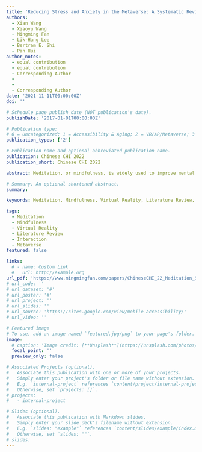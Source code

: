 ```yaml
---
title: 'Reducing Stress and Anxiety in the Metaverse: A Systematic Review of Meditation, Mindfulness and Virtual Reality'
authors:
  - Xian Wang
  - Xiaoyu Wang
  - Mingming Fan
  - Lik-Hang Lee
  - Bertram E. Shi
  - Pan Hui
author_notes:
  - equal contribution
  - equal contribution
  - Corresponding Author
  -
  -
  - Corresponding Author
date: '2021-11-11T00:00:00Z'
doi: ''

# Schedule page publish date (NOT publication's date).
publishDate: '2017-01-01T00:00:00Z'

# Publication type: 
# 0 = Uncategorized; 1 = Accessibility & Aging; 2 = VR/AR/Metaverse; 3 = Human-AI Collaboration; 4 = UX Methodology; 5 = Social Computing; 6 = Sensing;  7 = Thesis; 8 = Patent
publication_types: ['2']

# Publication name and optional abbreviated publication name.
publication: Chinese CHI 2022
publication_short: Chinese CHI 2022

abstract: Meditation, or mindfulness, is widely used to improve mental health. With the emergence of Virtual Reality technology, many studies have provided evidence that meditation with VR can bring health benefits. However, to our knowledge, there are no guidelines and comprehensive reviews in the literature on how to conduct such research in virtual reality. In order to understand the role of VR technology in meditation and future research opportunities, we conducted a systematic literature review in the IEEE and ACM databases. Our process yielded 19 eligible papers and we conducted a structured analysis. We understand the state-of-art of meditation type, design consideration and VR and technology through these papers and conclude research opportunities and challenges for the future.

# Summary. An optional shortened abstract.
summary:

keywords: Meditation, Mindfulness, Virtual Reality, Literature Review, Interaction, Metaverse

tags:
  - Meditation
  - Mindfulness
  - Virtual Reality
  - Literature Review
  - Interaction
  - Metaverse
featured: false

links:
  # - name: Custom Link
  #   url: http://example.org
url_pdf: 'https://www.mingmingfan.com/papers/ChineseCHI_22_Meditation_Social_VR.pdf'
# url_code: ''
# url_dataset: '#'
# url_poster: '#'
# url_project: ''
# url_slides: ''
# url_source: 'https://sites.google.com/view/mobile-accessibility/'
# url_video: ''

# Featured image
# To use, add an image named `featured.jpg/png` to your page's folder.
image:
  # caption: 'Image credit: [**Unsplash**](https://unsplash.com/photos/pLCdAaMFLTE)'
  focal_point: ''
  preview_only: false

# Associated Projects (optional).
#   Associate this publication with one or more of your projects.
#   Simply enter your project's folder or file name without extension.
#   E.g. `internal-project` references `content/project/internal-project/index.md`.
#   Otherwise, set `projects: []`.
# projects:
#   - internal-project

# Slides (optional).
#   Associate this publication with Markdown slides.
#   Simply enter your slide deck's filename without extension.
#   E.g. `slides: "example"` references `content/slides/example/index.md`.
#   Otherwise, set `slides: ""`.
# slides:
---
```


<!-- {{< youtube f9lO9tin4tw >}} -->


